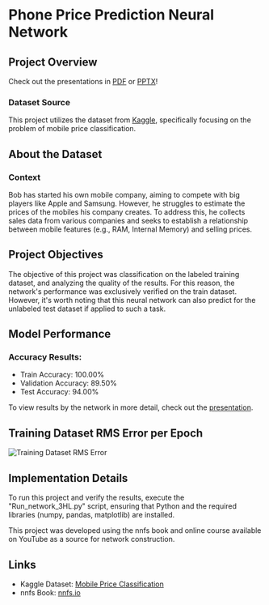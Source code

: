 # Phone Price Prediction Neural Network

## Project Overview

Check out the presentations in [PDF](https://github.com/TeuPremium/Phone_Price_Prediction/blob/main/Presentation.pdf) or [PPTX](https://github.com/TeuPremium/Phone_Price_Prediction/blob/main/Projec%20Presentation.pptx)!

### Dataset Source
This project utilizes the dataset from [Kaggle](https://www.kaggle.com/datasets/iabhishekofficial/mobile-price-classification), specifically focusing on the problem of mobile price classification.

## About the Dataset
### Context
Bob has started his own mobile company, aiming to compete with big players like Apple and Samsung. However, he struggles to estimate the prices of the mobiles his company creates. To address this, he collects sales data from various companies and seeks to establish a relationship between mobile features (e.g., RAM, Internal Memory) and selling prices.

## Project Objectives
The objective of this project was classification on the labeled training dataset, and analyzing the quality of the results. For this reason, the network's performance was exclusively verified on the train dataset. However, it's worth noting that this neural network can also predict for the unlabeled test dataset if applied to such a task.

## Model Performance
### Accuracy Results:
- Train Accuracy: 100.00%
- Validation Accuracy: 89.50%
- Test Accuracy: 94.00%

To view results by the network in more detail, check out the [presentation](https://github.com/TeuPremium/Phone_Price_Prediction/blob/main/Presentation.pdf).

## Training Dataset RMS Error per Epoch
![Training Dataset RMS Error](https://github.com/TeuPremium/Phone_Price_Prediction/assets/50275359/3435effe-c729-4475-848b-c1981feaca4e)

## Implementation Details
To run this project and verify the results, execute the "Run_network_3HL.py" script, ensuring that Python and the required libraries (numpy, pandas, matplotlib) are installed.

This project was developed using the nnfs book and online course available on YouTube as a source for network construction.

## Links
- Kaggle Dataset: [Mobile Price Classification](https://www.kaggle.com/datasets/iabhishekofficial/mobile-price-classification)
- nnfs Book: [nnfs.io](https://nnfs.io/)

